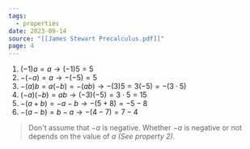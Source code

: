 ```yaml
---
tags:
  - properties
date: 2023-09-14
source: "[[James Stewart Precalculus.pdf]]"
page: 4
---
```

1. $(-1)a = a \rightarrow (-1)5 = 5$ 
2. $-(-a) =a \rightarrow -(-5) = 5$ 
3. $-(a)b = a(-b) =-(ab) \rightarrow -(3)5 = 3(-5) = -(3\cdot5)$    
4. $(-a)(-b) = ab \rightarrow (-3)(-5) = 3\cdot5 = 15$ 
5. $-(a+b) = -a -b \rightarrow -(5+8) = -5-8$ 
6. $-(a-b) = b - a \rightarrow -(4-7) = 7-4$ 

> Don't assume that $-a$ is negative. Whether $-a$ is negative or not depends on the value of $a$ *(See property 2)*.